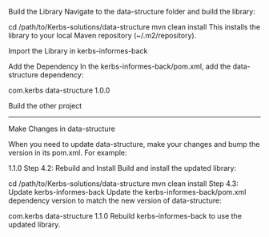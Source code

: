 Build the Library
Navigate to the data-structure folder and build the library:

cd /path/to/Kerbs-solutions/data-structure
mvn clean install
This installs the library to your local Maven repository (~/.m2/repository).

Import the Library in kerbs-informes-back

Add the Dependency
In the kerbs-informes-back/pom.xml, add the data-structure dependency:

<dependency>
    <groupId>com.kerbs</groupId>
    <artifactId>data-structure</artifactId>
    <version>1.0.0</version>
</dependency>

Build the other project

--------------------------------------

Make Changes in data-structure

When you need to update data-structure, make your changes and bump the version in its pom.xml. For example:

<version>1.1.0</version>
Step 4.2: Rebuild and Install
Build and install the updated library:

cd /path/to/Kerbs-solutions/data-structure
mvn clean install
Step 4.3: Update kerbs-informes-back
Update the kerbs-informes-back/pom.xml dependency version to match the new version of data-structure:

<dependency>
    <groupId>com.kerbs</groupId>
    <artifactId>data-structure</artifactId>
    <version>1.1.0</version>
</dependency>
Rebuild kerbs-informes-back to use the updated library.